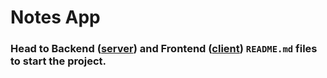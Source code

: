 # Notes App

### Head to Backend ([server](https://github.com/MuhammadAmas/Express-Notes-App/tree/master/server)) and Frontend ([client](https://github.com/MuhammadAmas/Express-Notes-App/tree/master/client)) `README.md` files to start the project.